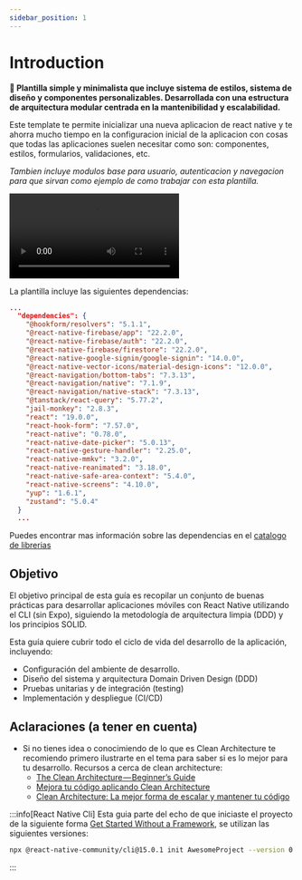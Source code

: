 ```yaml
---
sidebar_position: 1
---
```


# Introduction

**👾 Plantilla simple y minimalista que incluye sistema de estilos, sistema de diseño y componentes personalizables. Desarrollada con una estructura de arquitectura modular centrada en la mantenibilidad y escalabilidad.**

Este template te permite inicializar una nueva aplicacion de react native y te ahorra mucho tiempo en la configuracion inicial de la aplicacion con cosas que todas las aplicaciones suelen necesitar como son: componentes, estilos, formularios, validaciones, etc.

*Tambien incluye modulos base para usuario, autenticacion y navegacion para que sirvan como ejemplo de como trabajar con esta plantilla.*

![](../static/videos/rnca_preview_template_app.mov)

La plantilla incluye las siguientes dependencias:

```json
...
  "dependencies": {
    "@hookform/resolvers": "5.1.1",
    "@react-native-firebase/app": "22.2.0",
    "@react-native-firebase/auth": "22.2.0",
    "@react-native-firebase/firestore": "22.2.0",
    "@react-native-google-signin/google-signin": "14.0.0",
    "@react-native-vector-icons/material-design-icons": "12.0.0",
    "@react-navigation/bottom-tabs": "7.3.13",
    "@react-navigation/native": "7.1.9",
    "@react-navigation/native-stack": "7.3.13",
    "@tanstack/react-query": "5.77.2",
    "jail-monkey": "2.8.3",
    "react": "19.0.0",
    "react-hook-form": "7.57.0",
    "react-native": "0.78.0",
    "react-native-date-picker": "5.0.13",
    "react-native-gesture-handler": "2.25.0",
    "react-native-mmkv": "3.2.0",
    "react-native-reanimated": "3.18.0",
    "react-native-safe-area-context": "5.4.0",
    "react-native-screens": "4.10.0",
    "yup": "1.6.1",
    "zustand": "5.0.4"
  }
  ...
```
Puedes encontrar mas información sobre las dependencias en el [catalogo de librerias](./libs.md)

## Objetivo
El objetivo principal de esta guía es recopilar un conjunto de buenas prácticas para desarrollar aplicaciones móviles con React Native utilizando el CLI (sin Expo), siguiendo la metodología de arquitectura limpia (DDD) y los principios SOLID.

Esta guía quiere cubrir todo el ciclo de vida del desarrollo de la aplicación, incluyendo:
- Configuración del ambiente de desarrollo.
- Diseño del sistema y arquitectura Domain Driven Design (DDD)
- Pruebas unitarias y de integración (testing)
- Implementación y despliegue (CI/CD)

## Aclaraciones (a tener en cuenta)
- Si no tienes idea o conocimiendo de lo que es Clean Architecture te recomiendo primero ilustrarte en el tema para saber si es lo mejor para tu desarrollo. Recursos a cerca de clean architecture:
  - [The Clean Architecture — Beginner’s Guide](https://betterprogramming.pub/the-clean-architecture-beginners-guide-e4b7058c1165)
  - [Mejora tu código aplicando Clean Architecture](https://www.youtube.com/watch?v=bdnpXzgj1oY)
  - [Clean Architecture: La mejor forma de escalar y mantener tu código](https://www.youtube.com/watch?v=y3MWfPDmVqo)

:::info[React Native Cli]
Esta guia parte del echo de que iniciaste el proyecto de la siguiente forma [Get Started Without a Framework](https://reactnative.dev/docs/getting-started-without-a-framework), se utilizan las siguientes versiones:
```bash
npx @react-native-community/cli@15.0.1 init AwesomeProject --version 0.78.0
```
:::
